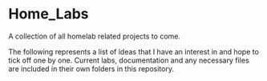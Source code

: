 # Home_Labs
A collection of all homelab related projects to come.


The following represents a list of ideas that I have an interest in and hope to tick off one by one. Current labs, documentation and any necessary files are included in their own folders in this repository. 


